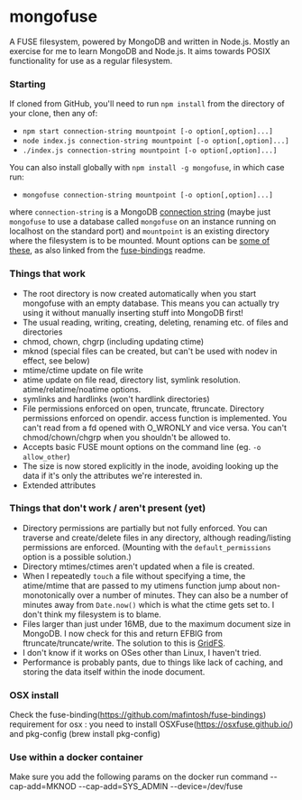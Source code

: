 # mongofuse
A FUSE filesystem, powered by MongoDB and written in Node.js.
Mostly an exercise for me to learn MongoDB and Node.js.
It aims towards POSIX functionality for use as a regular filesystem.

### Starting
If cloned from GitHub, you'll need to run `npm install` from the directory of
your clone, then any of:
* `npm start connection-string mountpoint [-o option[,option]...]`
* `node index.js connection-string mountpoint [-o option[,option]...]`
* `./index.js connection-string mountpoint [-o option[,option]...]`

You can also install globally with `npm install -g mongofuse`, in which case run:
* `mongofuse connection-string mountpoint [-o option[,option]...]`

where `connection-string` is a MongoDB [connection string](https://docs.mongodb.com/manual/reference/connection-string/)
(maybe just `mongofuse` to use a database called `mongofuse` on an instance
running on localhost on the standard port) and `mountpoint` is an existing
directory where the filesystem is to be mounted.
Mount options can be [some of these](http://blog.woralelandia.com/2012/07/16/fuse-mount-options/),
as also linked from the [fuse-bindings](https://www.npmjs.com/package/fuse-bindings#mount-options) readme.

### Things that work
* The root directory is now created automatically when you start mongofuse with
an empty database. This means you can actually try using it without manually
inserting stuff into MongoDB first!
* The usual reading, writing, creating, deleting, renaming etc. of files and directories
* chmod, chown, chgrp (including updating ctime)
* mknod (special files can be created, but can't be used with nodev in effect, see below)
* mtime/ctime update on file write
* atime update on file read, directory list, symlink resolution. atime/relatime/noatime options.
* symlinks and hardlinks (won't hardlink directories)
* File permissions enforced on open, truncate, ftruncate.
Directory permissions enforced on opendir.
access function is implemented.
You can't read from a fd opened with O_WRONLY and vice versa.
You can't chmod/chown/chgrp when you shouldn't be allowed to.
* Accepts basic FUSE mount options on the command line (eg. `-o allow_other`)
* The size is now stored explicitly in the inode, avoiding looking up
the data if it's only the attributes we're interested in.
* Extended attributes

### Things that don't work / aren't present (yet)
* Directory permissions are partially but not fully enforced.
You can traverse and create/delete files in any directory,
although reading/listing permissions are enforced.
(Mounting with the `default_permissions` option is a possible solution.)
* Directory mtimes/ctimes aren't updated when a file is created.
* When I repeatedly `touch` a file without specifying a time, the atime/mtime
that are passed to my utimens function jump about non-monotonically over a
number of minutes. They can also be a number of minutes away from `Date.now()`
which is what the ctime gets set to. I don't think my filesystem is to blame.
* Files larger than just under 16MB, due to the maximum document size in MongoDB.
I now check for this and return EFBIG from ftruncate/truncate/write.
The solution to this is [GridFS](https://docs.mongodb.com/manual/core/gridfs/).
* I don't know if it works on OSes other than Linux, I haven't tried.
* Performance is probably pants, due to things like lack of caching,
and storing the data itself within the inode document.


### OSX install
Check the fuse-binding(https://github.com/mafintosh/fuse-bindings) requirement for osx : you need to install OSXFuse(https://osxfuse.github.io/) and pkg-config (brew install pkg-config)

### Use within a docker container
Make sure you add the following params on the docker run command --cap-add=MKNOD --cap-add=SYS_ADMIN --device=/dev/fuse 
